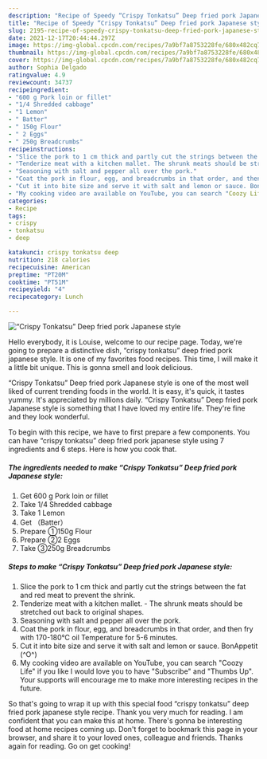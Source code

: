 ```yaml
---
description: "Recipe of Speedy “Crispy Tonkatsu” Deep fried pork Japanese style"
title: "Recipe of Speedy “Crispy Tonkatsu” Deep fried pork Japanese style"
slug: 2195-recipe-of-speedy-crispy-tonkatsu-deep-fried-pork-japanese-style
date: 2021-12-17T20:44:44.297Z
image: https://img-global.cpcdn.com/recipes/7a9bf7a8753228fe/680x482cq70/crispy-tonkatsu-deep-fried-pork-japanese-style-recipe-main-photo.jpg
thumbnail: https://img-global.cpcdn.com/recipes/7a9bf7a8753228fe/680x482cq70/crispy-tonkatsu-deep-fried-pork-japanese-style-recipe-main-photo.jpg
cover: https://img-global.cpcdn.com/recipes/7a9bf7a8753228fe/680x482cq70/crispy-tonkatsu-deep-fried-pork-japanese-style-recipe-main-photo.jpg
author: Sophia Delgado
ratingvalue: 4.9
reviewcount: 34737
recipeingredient:
- "600 g Pork loin or fillet"
- "1/4 Shredded cabbage"
- "1 Lemon"
- " Batter"
- " 150g Flour"
- " 2 Eggs"
- " 250g Breadcrumbs"
recipeinstructions:
- "Slice the pork to 1 cm thick and partly cut the strings between the fat and red meat to prevent the shrink."
- "Tenderize meat with a kitchen mallet. The shrunk meats should be stretched out back to original shapes."
- "Seasoning with salt and pepper all over the pork."
- "Coat the pork in flour, egg, and breadcrumbs in that order, and then fry with 170-180℃ oil Temperature for 5-6 minutes."
- "Cut it into bite size and serve it with salt and lemon or sauce. BonAppetit (^O^)"
- "My cooking video are available on YouTube, you can search "Coozy Life" if you like I would love you to have "Subscribe" and "Thumbs Up". Your supports will encourage me to make more interesting recipes in the future."
categories:
- Recipe
tags:
- crispy
- tonkatsu
- deep

katakunci: crispy tonkatsu deep 
nutrition: 218 calories
recipecuisine: American
preptime: "PT20M"
cooktime: "PT51M"
recipeyield: "4"
recipecategory: Lunch

---
```



![“Crispy Tonkatsu” Deep fried pork Japanese style](https://img-global.cpcdn.com/recipes/7a9bf7a8753228fe/680x482cq70/crispy-tonkatsu-deep-fried-pork-japanese-style-recipe-main-photo.jpg)

Hello everybody, it is Louise, welcome to our recipe page. Today, we're going to prepare a distinctive dish, “crispy tonkatsu” deep fried pork japanese style. It is one of my favorites food recipes. This time, I will make it a little bit unique. This is gonna smell and look delicious.

“Crispy Tonkatsu” Deep fried pork Japanese style is one of the most well liked of current trending foods in the world. It is easy, it's quick, it tastes yummy. It's appreciated by millions daily. “Crispy Tonkatsu” Deep fried pork Japanese style is something that I have loved my entire life. They're fine and they look wonderful.




To begin with this recipe, we have to first prepare a few components. You can have “crispy tonkatsu” deep fried pork japanese style using 7 ingredients and 6 steps. Here is how you cook that.

<!--inarticleads1-->

##### The ingredients needed to make “Crispy Tonkatsu” Deep fried pork Japanese style:

1. Get 600 g Pork loin or fillet
1. Take 1/4 Shredded cabbage
1. Take 1 Lemon
1. Get  （Batter）
1. Prepare  ①150g Flour
1. Prepare  ②2 Eggs
1. Take  ③250g Breadcrumbs




<!--inarticleads2-->

##### Steps to make “Crispy Tonkatsu” Deep fried pork Japanese style:

1. Slice the pork to 1 cm thick and partly cut the strings between the fat and red meat to prevent the shrink.
1. Tenderize meat with a kitchen mallet. - The shrunk meats should be stretched out back to original shapes.
1. Seasoning with salt and pepper all over the pork.
1. Coat the pork in flour, egg, and breadcrumbs in that order, and then fry with 170-180℃ oil Temperature for 5-6 minutes.
1. Cut it into bite size and serve it with salt and lemon or sauce. BonAppetit (^O^)
1. My cooking video are available on YouTube, you can search "Coozy Life" if you like I would love you to have "Subscribe" and "Thumbs Up". Your supports will encourage me to make more interesting recipes in the future.




So that's going to wrap it up with this special food “crispy tonkatsu” deep fried pork japanese style recipe. Thank you very much for reading. I am confident that you can make this at home. There's gonna be interesting food at home recipes coming up. Don't forget to bookmark this page in your browser, and share it to your loved ones, colleague and friends. Thanks again for reading. Go on get cooking!
